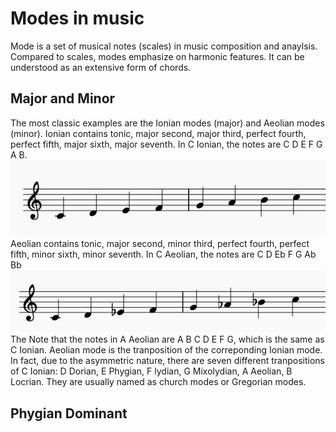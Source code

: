 # Modes in music
  Mode is a set of musical notes (scales) in music composition and anaylsis. Compared to scales, modes emphasize on harmonic features. It can be understood as an extensive form of chords. 
## Major and Minor
  The most classic examples are the Ionian modes (major) and Aeolian modes (minor). 
  Ionian contains tonic, major second, major third, perfect fourth, perfect fifth, major sixth, major seventh. In C Ionian, the notes are C D E F G A B. 
  ![Cmajor](Cmajor.JPG)
  Aeolian contains tonic, major second, minor third, perfect fourth, perfect fifth, minor sixth, minor seventh. In C Aeolian, the notes are C D Eb F G Ab Bb
  ![Cminor](Cminor.JPG)
  The 
  Note that the notes in A Aeolian are A B C D E F G, which is the same as C Ionian. Aeolian mode is the tranposition of the correponding Ionian mode. In fact, due to the asymmetric nature, there are seven different tranpositions of C Ionian: D Dorian, E Phygian, F lydian, G Mixolydian, A Aeolian, B Locrian. They are usually named as church modes or Gregorian modes. 
## Phygian Dominant
